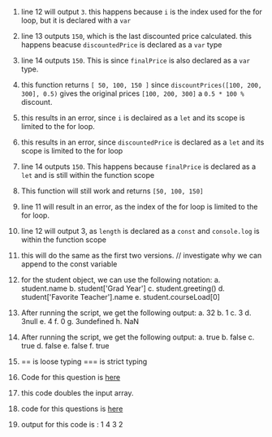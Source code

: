 1. line 12 will output `3`. this happens because `i` is the index used for the for loop, but it is declared with a `var`

2. line 13 outputs `150`, which is the last discounted price calculated. this happens beacuse `discountedPrice` is declared as a `var` type

3. line 14 outputs `150`. This is since `finalPrice` is also declared as a `var` type.

4. this function returns `[ 50, 100, 150 ]` since `discountPrices([100, 200, 300], 0.5)` gives the original prices `[100, 200, 300]` a `0.5 * 100 %` discount. 

5. this results in an error, since `i` is declaired as a `let` and its scope is limited to the for loop.

6. this results in an error, since `discountedPrice` is declared as a `let` and its scope is limited to the for loop

7. line 14 outputs `150`. This happens because `finalPrice` is declared as a `let` and is still within the function scope

8. This function will still work and returns `[50, 100, 150]`

9. line 11 will result in an error, as the index of the for loop is limited to the for loop.

10. line 12 will output 3, as `length` is declared as a `const` and `console.log` is within the function scope

11. this will do the same as the first two versions. // investigate why we can append to the const variable

12. for the student object, we can use the following notation:
    a. student.name
    b. student['Grad Year']
    c. student.greeting()
    d. student['Favorite Teacher'].name
    e. student.courseLoad[0]

13. After running the script, we get the following output:
    a. 32
    b. 1
    c. 3
    d. 3null
    e. 4
    f. 0
    g. 3undefined
    h. NaN

14. After running the script, we get the following output:
a. true
b. false
c. true
d. false
e. false
f. true

15. == is loose typing
    === is strict typing

16. Code for this question is [here](part2-question16.js)

17. this code doubles the input array. 

18. code for this questions is [here](part2-question18.js)

19. output for this code is :
1
4
3
2